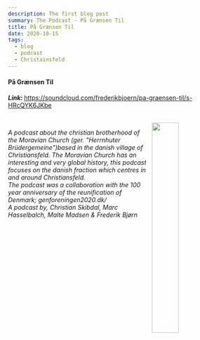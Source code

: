 ```yaml
---
description: The first blog post
summary: The Podcast - På Grænsen Til
title: På Grænsen Til
date: 2020-10-15
tags:
  - blog
  - podcast
  - Christainsfeld
---
```


<h4>På Grænsen Til</h4>

<em><strong>Link: </em></strong><https://soundcloud.com/frederikbjoern/pa-graensen-til/s-HRcQYK6JKbe>

<br>

<img align="right" width="35%" src="Documents/GitHub/frederikbjorn.com/content/posts/paa-graensen-til/Paa-graensen-til.jpg">

<em>A podcast about the christian brotherhood of the Moravian Church (ger. "Herrnhuter Brüdergemeine")based in the danish village of Christiansfeld.
The Moravian Church has an interesting and very global history, this podcast focuses on the danish fraction which centres in and around Christiansfeld.
<br>
The podcast was a collaboration with the 100 year anniversary of the reunification of Denmark; genforeningen2020.dk/
<br>
A podcast by, Christian Skibdal, Marc Hasselbalch, Malte Madsen & Frederik Bjørn </em>
